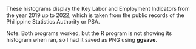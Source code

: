 These histograms display the Key Labor and Employment Indicators from the year 2019 up to 2022,
which is taken from the public records of the Philippine Statistics Authority or PSA.

Note:
Both programs worked, but the R program is not showing its histogram when ran, so I had it saved as PNG using **ggsave**. 
